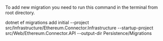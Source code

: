 To add new migration you need to run this command in the terminal from root directory.

dotnet ef migrations add initial --project src/Infrastructure/Ethereum.Connector.Infrastructure --startup-project src/Web/Ethereum.Connector.API --output-dir Persistence/Migrations